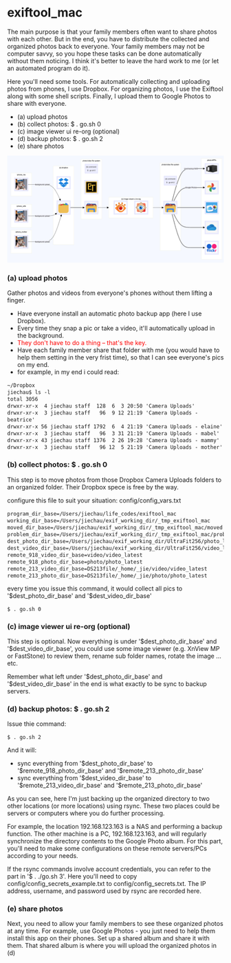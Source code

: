 
# exiftool_mac

The main purpose is that your family members often want to share photos with each other. But in the end, you have to distribute the collected and organized photos back to everyone. Your family members may not be computer savvy, so you hope these tasks can be done automatically without them noticing. I think it's better to leave the hard work to me (or let an automated program do it).

Here you'll need some tools. For automatically collecting and uploading photos from phones, I use Dropbox. For organizing photos, I use the Exiftool along with some shell scripts. Finally, I upload them to Google Photos to share with everyone.

- (a) upload photos
- (b) collect photos: $ . go.sh 0
- (c) image viewer ui re-org (optional)
- (d) backup photos: $ . go.sh 2
- (e) share photos

![from repo](img/img1.png)


### (a) upload photos

Gather photos and videos from everyone's phones without them lifting a finger. 
- Have everyone install an automatic photo backup app (here I use Dropbox). 
- Every time they snap a pic or take a video, it'll automatically upload in the background. 
- <span style="color:red">They don't have to do a thing – that's the key.</span> 
- Have each family member share that folder with me (you would have to help them setting in the very frist time), so that I can see everyone's pics on my end.
- for example, in my end i could read:
```shell
~/Dropbox
jiechau$ ls -l
total 3056
drwxr-xr-x  4 jiechau staff  128  6  3 20:50 'Camera Uploads'
drwxr-xr-x  3 jiechau staff   96  9 12 21:19 'Camera Uploads - beatrice'
drwxr-xr-x 56 jiechau staff 1792  6  4 21:19 'Camera Uploads - elaine'
drwxr-xr-x  3 jiechau staff   96  3 31 21:19 'Camera Uploads - mabel'
drwxr-xr-x 43 jiechau staff 1376  2 26 19:28 'Camera Uploads - mammy'
drwxr-xr-x  3 jiechau staff   96 12  5 21:19 'Camera Uploads - mother'
```

### (b) collect photos: $ . go.sh 0

This step is to move photos from those Dropbox Camera Uploads folders to an organized folder. Their Dropbox spece is free by the way.

configure this file to suit your situation: config/config_vars.txt 
```shell
program_dir_base=/Users/jiechau/life_codes/exiftool_mac
working_dir_base=/Users/jiechau/exif_working_dir/_tmp_exiftool_mac
moved_dir_base=/Users/jiechau/exif_working_dir/_tmp_exiftool_mac/moved
problem_dir_base=/Users/jiechau/exif_working_dir/_tmp_exiftool_mac/problem_ones
dest_photo_dir_base=/Users/jiechau/exif_working_dir/UltraFit256/photo_latest
dest_video_dir_base=/Users/jiechau/exif_working_dir/UltraFit256/video_latest
remote_918_video_dir_base=video/video_latest
remote_918_photo_dir_base=photo/photo_latest
remote_213_video_dir_base=DS213file/_home/_jie/video/video_latest
remote_213_photo_dir_base=DS213file/_home/_jie/photo/photo_latest
```

every time you issue this command, it would collect all pics to '\$dest_photo_dir_base' and '\$dest_video_dir_base'

```shell
$ . go.sh 0
```

### (c) image viewer ui re-org (optional)

This step is optional. Now everything is under '\$dest_photo_dir_base' and '\$dest_video_dir_base', you could use some image viewer (e.g. XnView MP or FastStone) to review them, rename sub folder names, rotate the image ... etc.

Remember what left under '\$dest_photo_dir_base' and '\$dest_video_dir_base' in the end is what exactly to be sync to backup servers.

### (d) backup photos: $ . go.sh 2

Issue thie command:

```shell
$ . go.sh 2
```

And it will:

- sync everything from '\$dest_photo_dir_base' to '\$remote_918_photo_dir_base' and '\$remote_213_photo_dir_base'
- sync everything from '\$dest_video_dir_base' to '\$remote_213_video_dir_base' and '\$remote_213_photo_dir_base'

As you can see, here I'm just backing up the organized directory to two other locations (or more locations) using rsync. These two places could be servers or computers where you do further processing. 

For example, the location 192.168.123.163 is a NAS and performing a backup function. The other machine is a PC, 192.168.123.163, and will regularly synchronize the directory contents to the Google Photo album. For this part, you'll need to make some configurations on these remote servers/PCs according to your needs.

If the rsync commands involve account credentials, you can refer to the part in '\$ . ./go.sh 3'. Here you'll need to copy config/config_secrets_example.txt to config/config_secrets.txt. The IP address, username, and password used by rsync are recorded here.

### (e) share photos

Next, you need to allow your family members to see these organized photos at any time. For example, use Google Photos - you just need to help them install this app on their phones. Set up a shared album and share it with them. That shared album is where you will upload the organized photos in (d)

